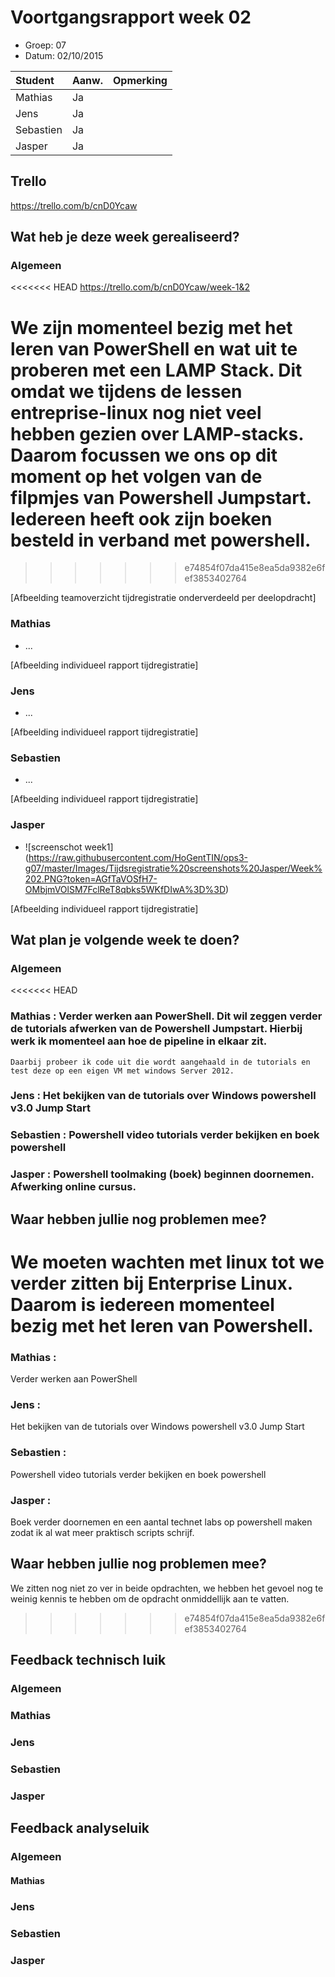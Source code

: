 # Voortgangsrapport week 02

* Groep: 07
* Datum: 02/10/2015


| Student  | Aanw. | Opmerking |
| :---     | :---  | :---      |
| Mathias  |  Ja   |           |
| Jens     |  Ja   |           |
| Sebastien|  Ja   |           |
| Jasper   |  Ja   |           |

## Trello

https://trello.com/b/cnD0Ycaw

## Wat heb je deze week gerealiseerd?

### Algemeen

<<<<<<< HEAD
https://trello.com/b/cnD0Ycaw/week-1&2

We zijn momenteel bezig met het leren van PowerShell en wat uit te proberen met een LAMP Stack.
Dit omdat we tijdens de lessen entreprise-linux nog niet veel hebben gezien over LAMP-stacks.
Daarom focussen we ons op dit moment op het volgen van de filpmjes van Powershell Jumpstart.
Iedereen heeft ook zijn boeken besteld in verband met powershell.
=======
>>>>>>> e74854f07da415e8ea5da9382e6fef3853402764


[Afbeelding teamoverzicht tijdregistratie onderverdeeld per deelopdracht]

### Mathias

* ...

[Afbeelding individueel rapport tijdregistratie]

### Jens

* ...

[Afbeelding individueel rapport tijdregistratie]

### Sebastien

* ...

[Afbeelding individueel rapport tijdregistratie]

### Jasper

* ![screenschot week1] (https://raw.githubusercontent.com/HoGentTIN/ops3-g07/master/Images/Tijdsregistratie%20screenshots%20Jasper/Week%202.PNG?token=AGfTaVOSfH7-OMbjmVOlSM7FclReT8qbks5WKfDIwA%3D%3D)

[Afbeelding individueel rapport tijdregistratie]

## Wat plan je volgende week te doen?

### Algemeen
<<<<<<< HEAD
### Mathias : Verder werken aan PowerShell. Dit wil zeggen verder de tutorials afwerken van de Powershell Jumpstart. Hierbij werk ik momenteel aan hoe de pipeline in elkaar zit.
    Daarbij probeer ik code uit die wordt aangehaald in de tutorials en test deze op een eigen VM met windows Server 2012.
### Jens : Het bekijken van de tutorials over Windows powershell v3.0 Jump Start
### Sebastien : Powershell video tutorials verder bekijken en boek powershell
### Jasper : Powershell toolmaking (boek) beginnen doornemen. Afwerking online cursus.

## Waar hebben jullie nog problemen mee?

We moeten wachten met linux tot we verder zitten bij Enterprise Linux. 
Daarom is iedereen momenteel bezig met het leren van Powershell.
=======
### Mathias :
Verder werken aan PowerShell
### Jens :
Het bekijken van de tutorials over Windows powershell v3.0 Jump Start
### Sebastien :
Powershell video tutorials verder bekijken en boek powershell
### Jasper :
Boek verder doornemen en een aantal technet labs op powershell maken zodat ik al wat meer praktisch scripts schrijf.

## Waar hebben jullie nog problemen mee?

We zitten nog niet zo ver in beide opdrachten, we hebben het gevoel nog te weinig kennis te hebben om de opdracht onmiddellijk aan te vatten.
>>>>>>> e74854f07da415e8ea5da9382e6fef3853402764

## Feedback technisch luik

### Algemeen

### Mathias
### Jens
### Sebastien
### Jasper

## Feedback analyseluik

### Algemeen

#### Mathias
### Jens
### Sebastien
### Jasper



